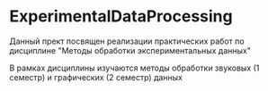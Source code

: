# ExperimentalDataProcessing

Данный прект посвящен реализации практических работ по дисциплине "Методы обработки экспериментальных данных"

В рамках дисциплины изучаются методы обработки звуковых (1 семестр) и графических (2 семестр) данных
